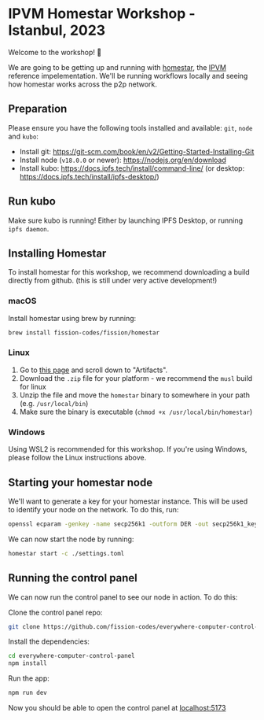 # IPVM Homestar Workshop - Istanbul, 2023

Welcome to the workshop! 👋

We are going to be getting up and running with [homestar](https://github.com/ipvm-wg/homestar), the [IPVM](https://github.com/ipvm-wg) reference impelementation. We'll be running workflows locally and seeing how homestar works across the p2p network.

## Preparation

Please ensure you have the following tools installed and available: `git`, `node` and `kubo`:

- Install git: https://git-scm.com/book/en/v2/Getting-Started-Installing-Git
- Install node (`v18.0.0` or newer): https://nodejs.org/en/download
- Install kubo: https://docs.ipfs.tech/install/command-line/ (or desktop: https://docs.ipfs.tech/install/ipfs-desktop/)

## Run kubo

Make sure kubo is running! Either by launching IPFS Desktop, or running `ipfs daemon`.

## Installing Homestar

To install homestar for this workshop, we recommend downloading a build directly from github. (this is still under very active development!)

### macOS

Install homestar using brew by running:

```sh
brew install fission-codes/fission/homestar
```

### Linux

1. Go to [this page](https://github.com/ipvm-wg/homestar/actions/runs/6855172583) and scroll down to "Artifacts".
2. Download the `.zip` file for your platform - we recommend the `musl` build for linux
3. Unzip the file and move the `homestar` binary to somewhere in your path (e.g. `/usr/local/bin`)
4. Make sure the binary is executable (`chmod +x /usr/local/bin/homestar`)

### Windows

Using WSL2 is recommended for this workshop. If you're using Windows, please follow the Linux instructions above.

## Starting your homestar node

We'll want to generate a key for your homestar instance. This will be used to identify your node on the network. To do this, run:

```sh
openssl ecparam -genkey -name secp256k1 -outform DER -out secp256k1_key.der
```

We can now start the node by running:

```sh
homestar start -c ./settings.toml
```

## Running the control panel

We can now run the control panel to see our node in action. To do this:

Clone the control panel repo:

```sh
git clone https://github.com/fission-codes/everywhere-computer-control-panel.git
```

Install the dependencies:

```sh
cd everywhere-computer-control-panel
npm install
```

Run the app:

```sh
npm run dev
```

Now you should be able to open the control panel at [localhost:5173](http://localhost:5173)
